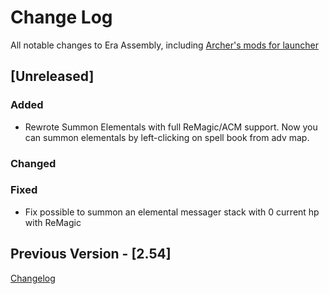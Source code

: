 
# Change Log
All notable changes to Era Assembly, including [Archer's mods for launcher](https://github.com/Archer30/Era-Launcher-Mods)

## [Unreleased]

### Added
- Rewrote Summon Elementals with full ReMagic/ACM support. Now you can summon elementals by left-clicking on spell book from adv map. 

### Changed

### Fixed
- Fix possible to summon an elemental messager stack with 0 current hp with ReMagic

## Previous Version - [2.54]
[Changelog](https://discord.com/channels/665742159307341827/667300419302719489/945008053537890364)
